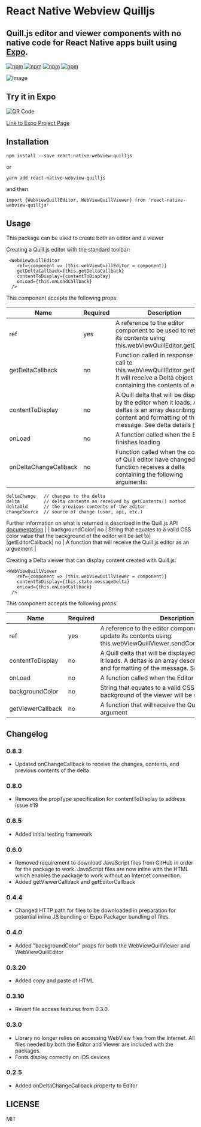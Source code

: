 # React Native Webview Quilljs
## Quill.js editor and viewer components with no native code for React Native apps built using [Expo](https://expo.io/).

[![npm](https://img.shields.io/npm/v/react-native-webview-quilljs.svg)](https://www.npmjs.com/package/react-native-webview-quilljs)
[![npm](https://img.shields.io/npm/dm/react-native-webview-quilljs.svg)](https://www.npmjs.com/package/react-native-webview-quilljs)
[![npm](https://img.shields.io/npm/dt/react-native-webview-quilljs.svg)](https://www.npmjs.com/package/react-native-webview-quilljs)
[![npm](https://img.shields.io/npm/l/react-native-webview-quilljs.svg)](https://github.com/react-native-component/react-native-webview-quilljs/blob/master/LICENSE)


![Image](https://thumbs.gfycat.com/CelebratedSilentDromedary-size_restricted.gif)

## Try it in Expo
![QR Code](https://github.com/reggie3/react-native-webview-quilljs/blob/master/expo-qr-code.png)


[Link to Expo Project Page](https://expo.io/@reggie3/react-native-webview-quilljs)


## Installation
~~~
npm install --save react-native-webview-quilljs
~~~
or 
~~~
yarn add react-native-webview-quilljs
~~~

and then
~~~
import {WebViewQuillEditor, WebViewQuillViewer} from 'react-native-webview-quilljs'
~~~

## Usage
This package can be used to create both an editor and a viewer

Creating a Quill.js editor with the standard toolbar:
~~~~
 <WebViewQuillEditor
    ref={component => (this.webViewQuillEditor = component)}
    getDeltaCallback={this.getDeltaCallback}
    contentToDisplay={contentToDisplay}
    onLoad={this.onLoadCallback}
  />
~~~~

This component accepts the following props:


| Name                   | Required      | Description |
| ---------------------- | ------------- | ----------- |
| ref            |    yes        | A reference to the editor component to be used to retrieve its contents using     this.webViewQuillEditor.getDelta();
| getDeltaCallback  |    no        | Function called in response to a call to this.webViewQuillEditor.getDelta().  It will receive a Delta object containing the contents of editor |
| contentToDisplay     |    no        | A Quill delta that will be displayed by the editor when it loads. A deltas is an array describing the content and formatting of the message.  See delta details [here](https://quilljs.com/guides/designing-the-delta-format/)|
| onLoad | no| A function called when the Editor finishes loading |
| onDeltaChangeCallback | no | Function called when the contents of Quill editor have changed.  The function receives a delta containing the following arguments:
~~~
deltaChange   // changes to the delta
delta         // delta contents as received by getContents() mothod
deltaOld      // the previous contents of the editor
changeSource  // source of change (user, api, etc.)
 ~~~      
Further information on what is returned is described in the Quill.js API [documentation](https://quilljs.com/docs/api/events.html) |
| backgroundColor| no | String that equates to a valid CSS color value that the background of the editor will be set to|
|getEditorCallback| no | A function that will receive the Quill.js editor as an arguement |


Creating a Delta viewer that can display content created with Quill.js:
~~~
<WebViewQuillViewer
    ref={component => (this.webViewQuillViewer = component)}
    contentToDisplay={this.state.messageDelta}
    onLoad={this.onLoadCallback}
  />
~~~

This component accepts the following props:

| Name                   | Required      | Description |
| ---------------------- | ------------- | ----------- |
| ref            |    yes        | A reference to the editor component to be used to update its contents using     this.webViewQuillViewer.sendContentToViewer(delta);
| contentToDisplay     |    no        | A Quill delta that will be displayed by the viewer when it loads. A deltas is an array describing the content and formatting of the message.  See delta details [here](https://quilljs.com/guides/designing-the-delta-format/)|
|onLoad | no| A function called when the Editor finishes loading |
| backgroundColor| no | String that equates to a valid CSS color value that the background of the viewer will be set to|
|getViewerCallback| no | A function that will receive the Quill.js viewer as an argument |

## Changelog
### 0.8.3
* Updated onChangeCallback to receive the changes, contents, and previous contents of the delta
### 0.8.0
* Removes the propType specification for contentToDisplay to address issue #19
### 0.6.5
* Added initial testing framework
### 0.6.0
* Removed requirement to download JavaScript files from GitHub in order for the package to work.  JavaScript files are now inline with the HTML which enables the package to work without an Internet connection.
* Added getViewerCallback and getEditorCallback
### 0.4.4
* Changed HTTP path for files to be downloaded in preparation for potential inline JS bundling or Expo Packager bundling of files.
### 0.4.0
* Added "backgroundColor" props for both the WebViewQuillViewer and WebViewQuillEditor
### 0.3.20
* Added copy and paste of HTML
### 0.3.10
* Revert file access features from 0.3.0.
### 0.3.0
* Library no longer relies on accessing WebView files from the Internet.  All files needed by both the Editor and Viewer are included with the packages.
* Fonts display correctly on iOS devices
### 0.2.5
* Added onDeltaChangeCallback property to Editor

## LICENSE

MIT
